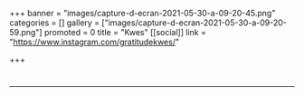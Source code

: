 +++
banner = "images/capture-d-ecran-2021-05-30-a-09-20-45.png"
categories = []
gallery = ["images/capture-d-ecran-2021-05-30-a-09-20-59.png"]
promoted = 0
title = "Kwes"
[[social]]
link = "https://www.instagram.com/gratitudekwes/"

+++
# 

***